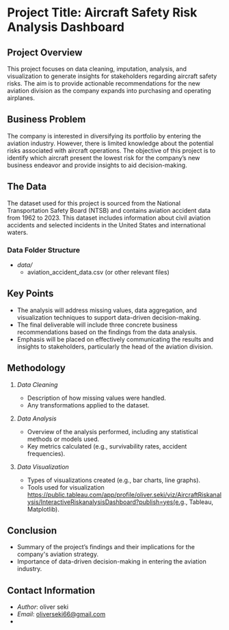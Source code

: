 # Project Title: Aircraft Safety Risk Analysis Dashboard

## Project Overview
This project focuses on data cleaning, imputation, analysis, and visualization to generate insights for stakeholders regarding aircraft safety risks. The aim is to provide actionable recommendations for the new aviation division as the company expands into purchasing and operating airplanes.

## Business Problem
The company is interested in diversifying its portfolio by entering the aviation industry. However, there is limited knowledge about the potential risks associated with aircraft operations. The objective of this project is to identify which aircraft present the lowest risk for the company’s new business endeavor and provide insights to aid decision-making.

## The Data
The dataset used for this project is sourced from the National Transportation Safety Board (NTSB) and contains aviation accident data from 1962 to 2023. This dataset includes information about civil aviation accidents and selected incidents in the United States and international waters.

### Data Folder Structure
- *data/*
  - aviation_accident_data.csv (or other relevant files)

## Key Points
- The analysis will address missing values, data aggregation, and visualization techniques to support data-driven decision-making.
- The final deliverable will include three concrete business recommendations based on the findings from the data analysis.
- Emphasis will be placed on effectively communicating the results and insights to stakeholders, particularly the head of the aviation division.

## Methodology
1. *Data Cleaning*
   - Description of how missing values were handled.
   - Any transformations applied to the dataset.

2. *Data Analysis*
   - Overview of the analysis performed, including any statistical methods or models used.
   - Key metrics calculated (e.g., survivability rates, accident frequencies).

3. *Data Visualization*
   - Types of visualizations created (e.g., bar charts, line graphs).
   - Tools used for visualization https://public.tableau.com/app/profile/oliver.seki/viz/AircraftRiskanalysis/InteractiveRiskanalysisDashboard?publish=yes(e.g., Tableau, Matplotlib).

## Conclusion
- Summary of the project’s findings and their implications for the company's aviation strategy.
- Importance of data-driven decision-making in entering the aviation industry.

## Contact Information
- *Author*: oliver seki
- *Email*: oliverseki66@gmail.com
- 
